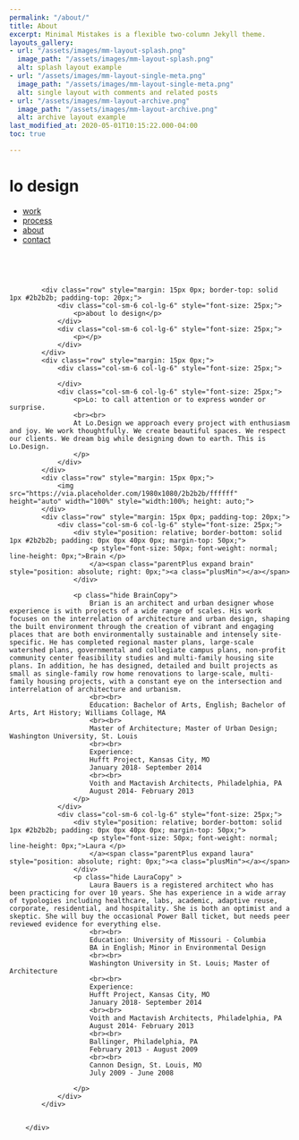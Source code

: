 ```yaml
---
permalink: "/about/"
title: About
excerpt: Minimal Mistakes is a flexible two-column Jekyll theme.
layouts_gallery:
- url: "/assets/images/mm-layout-splash.png"
  image_path: "/assets/images/mm-layout-splash.png"
  alt: splash layout example
- url: "/assets/images/mm-layout-single-meta.png"
  image_path: "/assets/images/mm-layout-single-meta.png"
  alt: single layout with comments and related posts
- url: "/assets/images/mm-layout-archive.png"
  image_path: "/assets/images/mm-layout-archive.png"
  alt: archive layout example
last_modified_at: 2020-05-01T10:15:22.000-04:00
toc: true

---
```

<div class="container-fluid mainContainer">
            <div class="row" style="margin-bottom: 75px;">
                <div class="col-sm-3 col-lg-3">
                    <a href="index.html" style="text-decoration: none;"><h1 class="logo dark">lo design</h1></a>
                </div>
                <div class="col-sm-9 col-lg-9">
                    <nav class="mainNav dark">
                        <ul>
                            <li><a href="work.html">work</a></li>
                            <li><a href="process.html">process</a></li>
                            <li><a href="about.html">about</a></li>
                            <li><a href="contact.html">contact</a></li>
                        </ul>
                    </nav>
                </div>
            </div>

            <div class="row" style="margin: 15px 0px; border-top: solid 1px #2b2b2b; padding-top: 20px;">
                <div class="col-sm-6 col-lg-6" style="font-size: 25px;">
                    <p>about lo design</p>
                </div>
                <div class="col-sm-6 col-lg-6" style="font-size: 25px;">
                    <p></p>
                </div>
            </div>
            <div class="row" style="margin: 15px 0px;">
                <div class="col-sm-6 col-lg-6" style="font-size: 25px;">
                    
                </div>
                <div class="col-sm-6 col-lg-6" style="font-size: 25px;">
                    <p>Lo: to call attention or to express wonder or surprise.
                    <br><br>
                    At Lo.Design we approach every project with enthusiasm and joy. We work thoughtfully. We create beautiful spaces. We respect our clients. We dream big while designing down to earth. This is Lo.Design.
                    </p>
                </div>
            </div>
            <div class="row" style="margin: 15px 0px;">
                <img src="https://via.placeholder.com/1980x1080/2b2b2b/ffffff" height="auto" width="100%" style="width:100%; height: auto;">
            </div>
            <div class="row" style="margin: 15px 0px; padding-top: 20px;">
                <div class="col-sm-6 col-lg-6" style="font-size: 25px;">
                    <div style="position: relative; border-bottom: solid 1px #2b2b2b; padding: 0px 0px 40px 0px; margin-top: 50px;">
                        <p style="font-size: 50px; font-weight: normal; line-height: 0px;">Brain </p>
                        </a><span class="parentPlus expand brain" style="position: absolute; right: 0px;"><a class="plusMin"></a></span>
                    </div>

                    <p class="hide BrainCopy">
                        Brian is an architect and urban designer whose experience is with projects of a wide range of scales. His work focuses on the interrelation of architecture and urban design, shaping the built environment through the creation of vibrant and engaging places that are both environmentally sustainable and intensely site-specific. He has completed regional master plans, large-scale watershed plans, governmental and collegiate campus plans, non-profit community center feasibility studies and multi-family housing site plans. In addition, he has designed, detailed and built projects as small as single-family row home renovations to large-scale, multi-family housing projects, with a constant eye on the intersection and interrelation of architecture and urbanism.
                        <br><br>
                        Education: Bachelor of Arts, English; Bachelor of Arts, Art History; Williams Collage, MA
                        <br><br>
                        Master of Architecture; Master of Urban Design; Washington University, St. Louis
                        <br><br>
                        Experience:
                        Hufft Project, Kansas City, MO
                        January 2018- September 2014
                        <br><br>
                        Voith and Mactavish Architects, Philadelphia, PA
                        August 2014- February 2013
                    </p>
                </div>
                <div class="col-sm-6 col-lg-6" style="font-size: 25px;">
                    <div style="position: relative; border-bottom: solid 1px #2b2b2b; padding: 0px 0px 40px 0px; margin-top: 50px;">
                        <p style="font-size: 50px; font-weight: normal; line-height: 0px;">Laura </p>
                        </a><span class="parentPlus expand laura" style="position: absolute; right: 0px;"><a class="plusMin"></a></span>
                    </div>
                    <p class="hide LauraCopy" >
                        Laura Bauers is a registered architect who has been practicing for over 10 years. She has experience in a wide array of typologies including healthcare, labs, academic, adaptive reuse, corporate, residential, and hospitality. She is both an optimist and a skeptic. She will buy the occasional Power Ball ticket, but needs peer reviewed evidence for everything else. 
                        <br><br>
                        Education: University of Missouri - Columbia
                        BA in English; Minor in Environmental Design
                        <br><br>
                        Washington University in St. Louis; Master of Architecture
                        <br><br>
                        Experience:
                        Hufft Project, Kansas City, MO
                        January 2018- September 2014
                        <br><br>
                        Voith and Mactavish Architects, Philadelphia, PA
                        August 2014- February 2013
                        <br><br>
                        Ballinger, Philadelphia, PA
                        February 2013 - August 2009
                        <br><br>
                        Cannon Design, St. Louis, MO
                        July 2009 - June 2008

                    </p>
                </div>
            </div>
            
            
        </div>